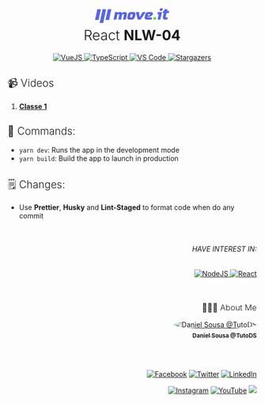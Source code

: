 <div align="center">
<a href="#"><img alt="Move.it" src="./static/logo-full.svg" width="150px"></a>
<h1 style="font-weight: 300; margin-top: 5px">React <strong>NLW-04</strong></h1>
</div>

<div align="center">
  	<a href="#">
  		<img src="https://img.shields.io/badge/Vue.JS%20-%2320232a.svg?&style=for-the-badge&logo=vue.js&logoColor=%234FC08D" alt="VueJS"/>
	</a>
	<a href="#">
		<img src="https://img.shields.io/badge/typescript%20-%23007ACC.svg?&style=for-the-badge&logo=typescript&logoColor=white" alt="TypeScript" />
	</a>
	<a href="#">
		<img src="https://img.shields.io/badge/Visual_Studio_Code-0078D4?style=for-the-badge&logo=visual%20studio%20code&logoColor=white" alt="VS Code" />
	</a>
	<a href="https://github.com/TutoDS/nuxt-levue-week/stargazers">
    	<img alt="Stargazers" src="https://img.shields.io/github/stars/TutoDS/nuxt-levue-week?style=for-the-badge">
	</a>
</div>

<h2 style="font-weight:300">📹 Videos</h2>

1. **[Classe 1](https://www.youtube.com/watch?v=VbkFOWw4yeY)**

<h2 style="font-weight:300">🚀 Commands:</h2>

-   `yarn dev`: Runs the app in the development mode
-   `yarn build`: Build the app to launch in production

<h2 style="font-weight: 300">🗒 Changes:</h2>

-   Use **Prettier**, **Husky** and **Lint-Staged** to format code when do any commit

<div align="right" style="margin-top: 50px">
<h6 style="text-transform: uppercase;">Have interest in:</h6>
<a href="https://github.com/TutoDS/nlw04-node">
	<img src="https://img.shields.io/badge/node.js%20NLW4%20-%2320232a.svg?&style=for-the-badge&logo=node.js&logoColor=%2343853D" alt="NodeJS"/>
</a>

<a href="https://github.com/TutoDS/nlw04-react">
	<img src="https://img.shields.io/badge/React%20NLW4%20-%2320232a.svg?&style=for-the-badge&logo=react&logoColor=%2361DAFB" alt="React"/>
</a>
</div>



<div align="right" style="margin-top: 50px">
<h3 style="font-weight: 300">
🧑🏻‍💻 About Me
</h3>

<a href="https://github.com/TutoDS" alt="TutoDS">
<img src="https://github.com/tutods.png" alt="Daniel Sousa @TutoDS" width="100px" style="border-radius: 100%">
<br />
 <sub><b>Daniel Sousa @TutoDS</b></sub>
</a>

<br /><br />

[facebook]: https://facebook.com/tutods2014
[twitter]: https://twitter.com/tutods
[youtube]: https://youtube.com/tutods2014
[instagram]: https://instagram.com/dsousa_12
[linkedin]: https://www.linkedin.com/in/daniel-sousa-tutods/
[gitlab]: https://gitlab.com/jdaniel.asousa

[<img src="https://img.shields.io/badge/%20-%232671E5.svg?&style=for-the-badge&logo=Facebook&logoColor=white" alt="Facebook"/>][facebook] [<img src="https://img.shields.io/badge/%20-%231DA1F2.svg?&style=for-the-badge&logo=Twitter&logoColor=white" alt="Twitter"/>][twitter] [<img src="https://img.shields.io/badge/%20-%230077B5.svg?&style=for-the-badge&logo=linkedin&logoColor=white" alt="LinkedIn"/>][linkedin]

[<img src="https://img.shields.io/badge/%20-%23E4405F.svg?&style=for-the-badge&logo=Instagram&logoColor=white" alt="Instagram"/>][instagram] [<img src="https://img.shields.io/badge/%20-%23FF0000.svg?&style=for-the-badge&logo=YouTube&logoColor=white" alt="YouTube"/>][youtube] [<img src="https://img.shields.io/badge/%20-%23181717.svg?&style=for-the-badge&logo=gitlab&logoColor=white"/>][gitlab]

</div>
